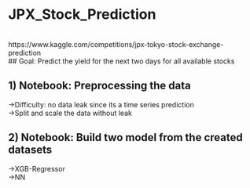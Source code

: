 # JPX_Stock_Prediction<br>
<br>
https://www.kaggle.com/competitions/jpx-tokyo-stock-exchange-prediction
<br>
## Goal: Predict the yield for the next two days for all available stocks<br>

## 1) Notebook: Preprocessing the data<br>
->Difficulty: no data leak since its a time series prediction<br>
->Split and scale the data without leak<br>
## 2) Notebook: Build two model from the created datasets<br>
->XGB-Regressor<br>
->NN
